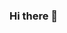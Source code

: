 ### Hi there 👋

<!--
**paicodes/paicodes** is a ✨ _special_ ✨ repository because its `README.md` (this file) appears on your GitHub profile.

Here are some ideas to get you started:

- 🔭 I’m currently working on SAP Fiori/UI5 projects
- 🌱 I’m currently learning Javascript/CSS
- 👯 I’m looking to collaborate on ...
- 🤔 I’m looking for help with Javascript
- 💬 Ask me about ...
- 📫 How to reach me: ...
- 😄 Pronouns: ...
- ⚡ Fun fact: ...
-->
